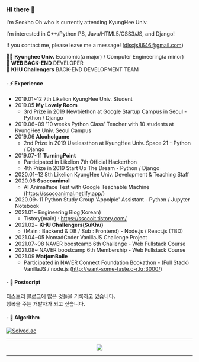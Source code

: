 ### Hi there 👋

<!--
**alittlekitten/alittlekitten** is a ✨ _special_ ✨ repository because its `README.md` (this file) appears on your GitHub profile.

Here are some ideas to get you started:

- 🔭 I’m currently working on ...
- 🌱 I’m currently learning ...
- 👯 I’m looking to collaborate on ...
- 🤔 I’m looking for help with ...
- 💬 Ask me about ...
- 📫 How to reach me: ...
- 😄 Pronouns: ...
- ⚡ Fun fact: ...
-->

I'm Seokho Oh who is currently attending KyungHee Univ.

I'm interested in C++/Python PS, Java/HTML5/CSS3/JS, and Django!

If you contact me, please leave me a message! (dlscjs8646@gmail.com)

👨‍🎓 <b>Kyunghee Univ.</b> Economic(a major) / Computer Engineering(a minor)<br>
🌱 <b>WEB BACK-END</b> DEVELOPER<br>
📝 <b>KHU Challengers</b> BACK-END DEVELOPMENT TEAM<br>

#### - ⚡ Experience
- 2019.01~12 7th Likelion KyungHee Univ. Student
- 2019.05 **My Lovely Room**
  - 3rd Prize in 2019 Newbiethon at Google Startup Campus in Seoul - Python / Django
- 2019.06~09 '10 weeks Python Class' Teacher with 10 students at KyungHee Univ. Seoul Campus
- 2019.06 **Alcoholgame**
  - 2nd Prize in 2019 Uselessthon at KyungHee Univ. Space 21 - Python / Django
- 2019.07~11 **TurningPoint** 
  - Participated in Likelion 7th Official Hackerthon
  - 4th Prize in 2019 Start Up The Dream - Python / Django
- 2020.01~12 8th Likelion KyungHee Univ. Development & Teaching Staff
- 2020.08 **Ssocoanimal**
  - AI Animalface Test with Google Teachable Machine (https://ssocoanimal.netlify.app/)
- 2020.09~11 Python Study Group 'Appolpie' Assistant - Python / Jupyter Notebook
- 2021.01~ Engineering Blog(Korean)
  - Tistory(main) : https://ssocoit.tistory.com/
- 2021.02~ **KHU Challengers(SuKhu)**
  - (Main : Backend & DB / Sub : Frontend) - Node.js / React.js (TBD)
- 2021.04~05 NomadCoder VanillaJS Challenge Project
- 2021.07~08 NAVER boostcamp 6th Challenge - Web Fullstack Course
- 2021.08~ NAVER boostcamp 6th Membership - Web Fullstack Course
- 2021.09 **MatjomBolle**
  - Participated in NAVER Connect Foundation Bookathon - (Full Stack) VanillaJS / node.js (http://want-some-taste.o-r.kr:3000/)

#### - 🏹 Postscript
티스토리 블로그에 많은 것들을 기록하고 있습니다.<br>
행복을 주는 개발자가 되고 싶습니다.<br>

#### - 🥜 Algorithm

[![Solved.ac](http://mazassumnida.wtf/api/v2/generate_badge?boj=evade)](https://solved.ac/evade)


<hr />
<div align="center">
  <a href="https://hits.seeyoufarm.com"><img src="https://hits.seeyoufarm.com/api/count/incr/badge.svg?url=https%3A%2F%2Fgithub.com%2Falittlekitten&count_bg=%2353A27B&title_bg=%23555555&icon=&icon_color=%23E7E7E7&title=Hits&edge_flat=false"/></a>
</div>
<hr />
